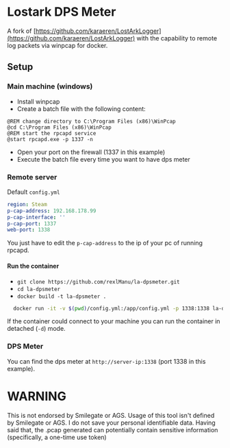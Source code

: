 # Lostark DPS Meter

A fork of [https://github.com/karaeren/LostArkLogger](https://github.com/karaeren/LostArkLogger) with the capability to remote log packets via winpcap for docker.

## Setup

### Main machine (windows)

- Install winpcap
- Create a batch file with the following content:

```shell
@REM change directory to C:\Program Files (x86)\WinPcap
@cd C:\Program Files (x86)\WinPcap
@REM start the rpcapd service
@start rpcapd.exe -p 1337 -n
```
- Open your port on the firewall (1337 in this example)
- Execute the batch file every time you want to have dps meter

### Remote server
Default `config.yml`
```yaml
region: Steam
p-cap-address: 192.168.178.99
p-cap-interface: ''
p-cap-port: 1337
web-port: 1338
```

You just have to edit the `p-cap-address` to the ip of your pc of running rpcapd.

#### Run the container

- `git clone https://github.com/rexlManu/la-dpsmeter.git`
- `cd la-dpsmeter`
- `docker build -t la-dpsmeter .`
```bash
  docker run -it -v $(pwd)/config.yml:/app/config.yml -p 1338:1338 la-dpsmeter
```

If the container could connect to your machine you can run the container in detached (`-d`) mode.

### DPS Meter

You can find the dps meter at `http://server-ip:1338` (port 1338 in this example).

# WARNING
This is not endorsed by Smilegate or AGS. Usage of this tool isn't defined by Smilegate or AGS. I do not save your personal identifiable data. Having said that, the .pcap generated can potentially contain sensitive information (specifically, a one-time use token)
  